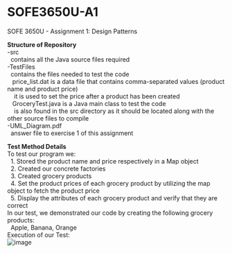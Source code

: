 # SOFE3650U-A1
SOFE 3650U - Assignment 1: Design Patterns

**Structure of Repository**  
-src  
  &nbsp; contains all the Java source files required  
-TestFiles  
  &nbsp; contains the files needed to test the code  
    &nbsp;&nbsp; price_list.dat is a data file that contains comma-separated values (product name and product price)  
      &nbsp;&nbsp;&nbsp; it is used to set the price after a product has been created  
    &nbsp;&nbsp; GroceryTest.java is a Java main class to test the code  
      &nbsp;&nbsp;&nbsp; is also found in the src directory as it should be located along with the other source files to compile  
-UML_Diagram.pdf  
  &nbsp; answer file to exercise 1 of this assignment  

**Test Method Details**  
To test our program we:  
  &nbsp; 1. Stored the product name and price respectively in a Map object  
  &nbsp; 2. Created our concrete factories  
  &nbsp; 3. Created grocery products  
  &nbsp; 4. Set the product prices of each grocery product by utilizing the map object to fetch the product price  
  &nbsp; 5. Display the attributes of each grocery product and verify that they are correct  
In our test, we demonstrated our code by creating the following grocery products:  
  &nbsp; Apple, Banana, Orange  
Execution of our Test:  
![image](https://github.com/Calizard/SOFE3650U-A1/assets/119135039/8a8d8f3a-e393-4721-9ac1-1fb1b9d8bae1)
